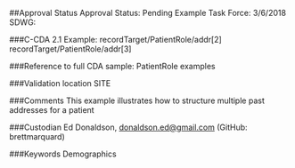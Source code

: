 ##Approval Status
Approval Status: Pending
Example Task Force: 3/6/2018
SDWG:

###C-CDA 2.1 Example:
recordTarget/PatientRole/addr[2]
recordTarget/PatientRole/addr[3]

###Reference to full CDA sample:
PatientRole examples

###Validation location
SITE

###Comments
This example illustrates how to structure multiple past addresses for a patient

###Custodian
Ed Donaldson, donaldson.ed@gmail.com (GitHub: brettmarquard) 

###Keywords
Demographics
